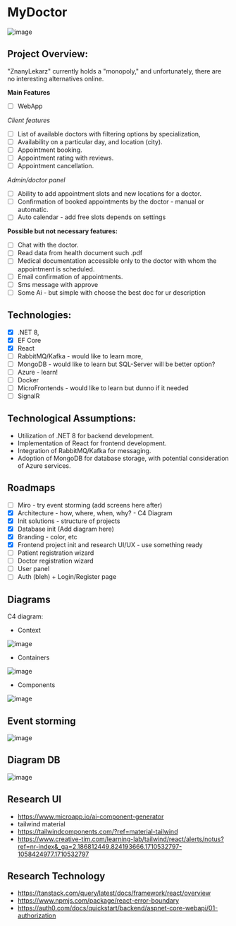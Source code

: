 

# MyDoctor
![image](https://github.com/Michal-Sta/Formify/assets/9118085/a1245f92-f068-4fc8-9bfe-7344f7ed814a)

## Project Overview:

"ZnanyLekarz" currently holds a "monopoly," and unfortunately, there are no interesting alternatives online.

**Main Features**
- [ ] WebApp

*Client features*
- [ ] List of available doctors with filtering options by specialization, 
- [ ] Availability on a particular day, and location (city).
- [ ] Appointment booking. 
- [ ] Appointment rating with reviews.
- [ ] Appointment cancellation.

*Admin/doctor panel*
- [ ] Ability to add appointment slots and new locations for a doctor.
- [ ] Confirmation of booked appointments by the doctor - manual or automatic.
- [ ] Auto calendar - add free slots depends on settings

**Possible but not necessary features:**
- [ ] Chat with the doctor.
- [ ] Read data from health document such .pdf
- [ ] Medical documentation accessible only to the doctor with whom the appointment is scheduled.
- [ ] Email confirmation of appointments.
- [ ] Sms message with approve
- [ ] Some Ai - but simple with choose the best doc for ur description

## Technologies:
- [x] .NET 8, 
- [x] EF Core
- [x] React
- [ ] RabbitMQ/Kafka - would like to learn more, 
- [ ] MongoDB - would like to learn but SQL-Server will be better option?
- [ ] Azure - learn!
- [ ] Docker
- [ ] MicroFrontends - would like to learn but dunno if it needed
- [ ] SignalR

## Technological Assumptions:
-   Utilization of .NET 8 for backend development.
-   Implementation of React for frontend development.
-   Integration of RabbitMQ/Kafka for messaging.
-   Adoption of MongoDB for database storage, with potential consideration of Azure services.

## Roadmaps
- [ ] Miro - try event storming (add screens here after)
- [x] Architecture - how, where, when, why? - C4 Diagram
- [x] Init solutions - structure of projects
- [x] Database init (Add diagram here)
- [x] Branding - color, etc 
- [x] Frontend project init and research UI/UX - use something ready
- [ ] Patient registration wizard
- [ ] Doctor registration wizard
- [ ] User panel
- [ ] Auth (bleh) + Login/Register page

## Diagrams
C4 diagram: 
- Context

![image](https://github.com/Michal-Sta/Formify/assets/9118085/1b526106-ebc1-49ab-ad74-9083e8059a92)

- Containers

![image](https://github.com/Michal-Sta/Formify/assets/9118085/90634df2-7145-46d8-a056-0262c401e09c)

- Components

![image](https://github.com/Michal-Sta/MyDoctor/assets/9118085/dc4d0e37-1175-42e2-8b54-e81263434b06)


## Event storming

![image](https://github.com/Michal-Sta/MyDoctor/assets/9118085/2b697d49-6f14-4c4c-a975-1b6593fb0910)

## Diagram DB

![image](https://github.com/Michal-Sta/MyDoctor/assets/9118085/02866baf-8e8b-47dc-a27a-bef054007078)

## Research UI

- https://www.microapp.io/ai-component-generator
- tailwind material
- https://tailwindcomponents.com/?ref=material-tailwind
- https://www.creative-tim.com/learning-lab/tailwind/react/alerts/notus?ref=nr-index&_ga=2.186812449.824193666.1710532797-1058424977.1710532797

## Research Technology

- https://tanstack.com/query/latest/docs/framework/react/overview
- https://www.npmjs.com/package/react-error-boundary
- https://auth0.com/docs/quickstart/backend/aspnet-core-webapi/01-authorization
